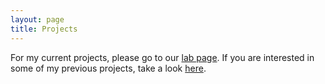 ```yaml
---
layout: page
title: Projects
---
```


For my current projects, please go to our [lab page][lab-projects].
If you are interested in some of my previous projects, take a look
[here][archived].

[lab-projects]: https://whilab.org/projects/
[archived]: /projects/archived.html

